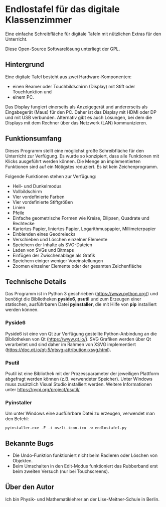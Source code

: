 # Endlostafel für das digitale Klassenzimmer
Eine einfache Schreibfläche für digitale Tafeln mit nützlichen Extras für den Unterricht.

Diese Open-Source Softwarelösung unterliegt der GPL.

## Hintergrund
Eine digitale Tafel besteht aus zwei Hardware-Komponenten:
* einen Beamer oder Touchbildschirm (Display) mit Stift oder Touchfunktion und
* einem PC.

Das Display fungiert einerseits als Anzeigegerät und andererseits als Eingabegerät (Maus) für den PC.
Daher ist das Display mit HDMI oder DP und mit USB verbunden.
Alternativ gibt es auch Lösungen, bei dem die Displays mit dem Rechner über das Netzwerk (LAN) kommunizieren. 

## Funktionsumfang
Dieses Programm stellt eine möglichst große Schreibfläche für den Unterricht zur Verfügung.
Es wurde so konzipiert, dass alle Funktionen mit Klicks ausgeführt werden können.
Die Menge an implementierten Funktionen sind auf ein Nötigstes reduziert.
Es ist kein Zeichenprogramm.

Folgende Funktionen stehen zur Verfügung:

* Hell- und Dunkelmodus
* Vollbildschirm
* Vier vordefinierte Farben
* Vier vordefinierte Stiftgrößen
* Linien
* Pfeile
* Einfache geometrische Formen wie Kreise, Ellipsen, Quadrate und Rechtecke
* Kariertes Papier, liniertes Papier, Logarithmuspapier, Millimeterpapier
* Einblenden eines Geodreiecks
* Verschieben und Löschen einzelner Elemente
* Speichern der Inhalte als SVG-Dateien
* Laden von SVGs und Bitmaps
* Einfügen der Zwischenablage als Grafik
* Speichern einiger weniger Voreinstellungen
* Zoomen einzelner Elemente oder der gesamten Zeichenfläche

## Technische Details

Das Programm ist in Python 3 geschrieben (https://www.python.org/) und benötigt
die Bibliotheken **pyside6**, **psutil** und zum Erzeugen einer statischen, ausführbaren
Datei **pyinstaller**, die mit Hilfe von **pip** installiert werden können.

### Pyside6
Pyside6 ist eine von Qt zur Verfügung gestellte Python-Anbindung an die Bibliotheken von Qt (https://www.qt.io/).
SVG Grafiken werden über Qt verarbeitet und sind daher im Rahmen von XSVG  implementiert (https://doc.qt.io/qt-5/qtsvg-attribution-xsvg.html).

### Psutil
Psutil ist eine Bibliothek mit der Prozessparameter der jeweiligen Plattform abgefragt werden können (z.B. verwendeter Speicher).
Unter Windows muss zusätzlich Visual Studio installiert werden. Weitere Informationen unter https://pypi.org/project/psutil/

### Pyinstaller
Um unter Windows eine ausführbare Datei zu erzeugen, verwendet man den Befehl:

    pyinstaller.exe -F -i oszli-icon.ico -w endlostafel.py

## Bekannte Bugs
* Die Undo-Funktion funktioniert nicht beim Radieren oder Löschen von Objekten.
* Beim Umschalten in den Edit-Modus funktioniert das Rubberband erst beim zweiten Versuch (nur bei Touchscreens).

## Über den Autor
Ich bin Physik- und Mathematiklehrer an der Lise-Meitner-Schule in Berlin.
